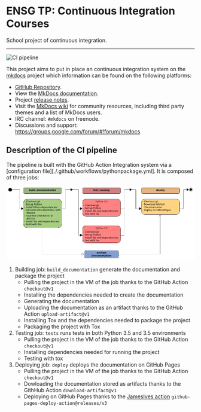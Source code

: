 # ENSG TP: Continuous Integration Courses

School project of continuous integration.

---

![CI pipeline](https://github.com/fvgls/mkdocs-ci/workflows/CI%20Pipeline/badge.svg)


This project aims to put in place an continuous integration system on the [mkdocs](https://github.com/mkdocs/mkdocs) project which information can be found on the following platforms:
- [GitHub Repository](https://github.com/mkdocs/mkdocs).
- View the [MkDocs documentation][mkdocs].
- Project [release notes][release-notes].
- Visit the [MkDocs wiki](https://github.com/mkdocs/mkdocs/wiki) for community
  resources, including third party themes and a list of MkDocs users.
- IRC channel: `#mkdocs` on freenode.
- Discussions and support: <https://groups.google.com/forum/#!forum/mkdocs>

## Description of the CI pipeline

The pipeline is built with the GitHub Action Integration system via a [configuration file][./.github/workflows/pythonpackage.yml]. It is composed of three jobs:

![Pipeline Diagram](./pipeline_diagrams/pipeline_diagram.png)

1. Building job: `build_documentation` generate the documentation and package the project
    * Pulling the project in the VM of the job thanks to the GitHub Action `checkout@v1`
    * Installing the dependencies needed to create the documentation
    * Generating the documentation 
    * Uploading the documentation as an artifact thanks to the GitHub Action `upload-artifact@v1`
    * Installing Tox and the dependencies needed to package the project
    * Packaging the project with Tox
1. Testing job: `tests` runs tests in both Python 3.5 and 3.5 environments
    * Pulling the project in the VM of the job thanks to the GitHub Action `checkout@v1`
    * Installing dependencies needed for running the project
    * Testing with tox 
1. Deploying job: `deploy` deploys the documentation on GitHub Pages
    * Pulling the project in the VM of the job thanks to the GitHub Action `checkout@v1`
    * Dowloading the documentation stored as artifacts thanks to the GithHub Action `download-artifact@v1`
    * Deploying on GitHub Pages thanks to the [JamesIves action](https://github.com/JamesIves/github-pages-deploy-action) `github-pages-deploy-action@releases/v3`



[appveyor-image]: https://img.shields.io/appveyor/ci/d0ugal/mkdocs/master.svg
[appveyor-link]: https://ci.appveyor.com/project/d0ugal/mkdocs
[codecov-image]: https://codecov.io/github/mkdocs/mkdocs/coverage.svg?branch=master
[codecov-link]: https://codecov.io/github/mkdocs/mkdocs?branch=master
[landscape-image]: https://landscape.io/github/mkdocs/mkdocs/master/landscape.svg?style=flat
[landscape-link]: https://landscape.io/github/mkdocs/mkdocs/master
[pypi-v-image]: https://img.shields.io/pypi/v/mkdocs.svg
[pypi-v-link]: https://pypi.org/project/mkdocs/
[travis-image]: https://img.shields.io/travis/mkdocs/mkdocs/master.svg
[travis-link]: https://travis-ci.org/mkdocs/mkdocs

[mkdocs]: https://www.mkdocs.org
[release-notes]: https://www.mkdocs.org/about/release-notes/

[PyPA Code of Conduct]: https://www.pypa.io/en/latest/code-of-conduct/
